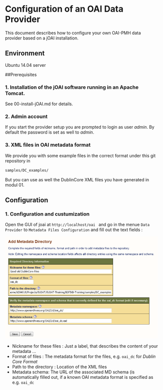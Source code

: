 # Configuration of an OAI Data Provider
This document describes how to configure your own OAI-PMH data provider based on a 
jOAI installation. 

## Environment
Ubuntu 14.04 server

##Prerequisites
### 1. Installation of the jOAI software running in an Apache Tomcat.
See 00-install-jOAI.md for details.
### 2. Admin account
If you start the provider setup you are prompted to login as user *admin*. By default the password is set as well to *admin*.
<!-- Is this true ??
Describe how to change the password !!!
--> 

### 3. XML files in OAI metadata format
We provide you with some example files in the correct format under this git repository in 
```sh 
samples/DC_examples/ 
```

But you can use as well the DublinCore XML files you have generated in modul 01.


## Configuration
### 1. Configuration and custumization
Open the GUI of joai at ```http://localhost/oai ``` and
go in the menue `Data Provider` to `Metadata Files Configuration` and fill out the text fields :

<img align="centre" src="img/jOAI_AddMDDirectory.png" width="800px">

* Nickname for these files : Just a label, that describes the content of your metadata ...
* Format of files : The metadata format for the files, e.g. `oai_dc` for *Dublin Core Format*
* Path to the directory : Location of the XML files
* Metadata schema: The URL of the associated MD schema (is automatically filled out, if a known OAI metadata format is specified as e.g. `oai_dc`
